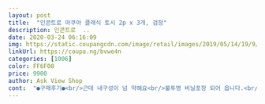 ```yaml
---
layout: post 
title:  "인콘트로 아쿠아 클래식 토시 2p x 3개, 검정" 
description: 인콘트로  ..
date: 2020-03-24 06:16:09 
img: https://static.coupangcdn.com/image/retail/images/2019/05/14/19/9/749fb05f-3a41-4c37-8396-5826062c41f7.jpg 
linkUrl: https://coupa.ng/bvwe4n 
categories: [1006] 
color: FF6F00 
price: 9900 
author: Ask View Shop 
cont:  "●구매후기●<br/>근데 내구성이 넘 약해요<br/>불투명 비닐포장 되어 옵니다.<br/><br/>살짝 두꺼워요 느낌이 좋은편이구여<br/>살짝만 어디긁히면 바로 못쓰는수준 ㅠ<br/>오래사용 해보고 어떤지 추가로 올릴게요.<br/><br/>착용감좋고 쭉쭉 잘 늘어나요.<br/><br/>최대한 안 빨고 사용해야겠네요.<br/><br/>통풍잘되고 끼면 시원한 느낌이 들고 좋아요<br/>팔목이 얇은편인데 적당히 잘 잡아줍니다 길이가 꽤 길어서 전 팔뚝 위까지 올라와요 거의 겨드랑이까지 한 여름에 어떨진 모르겠지만 지금은 만족하고 잘 쓰고있습니다<br/>후기에 빨래하면 물빠짐, 올풀림이 있다고 하지만 저렴해서 샀습니다.<br/><br/>" 
---
```

